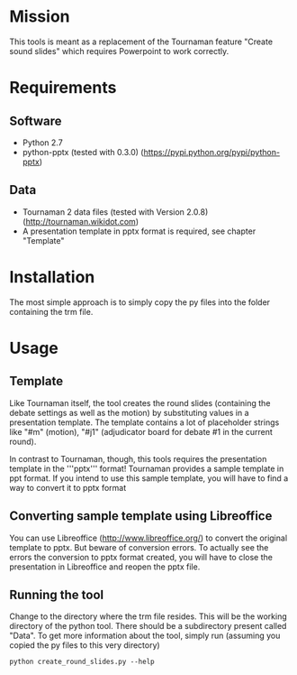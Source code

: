 Mission
=======

This tools is meant as a replacement of the Tournaman feature "Create sound slides" which requires Powerpoint to work correctly. 

Requirements
============

Software
--------

* Python 2.7
* python-pptx (tested with 0.3.0) (https://pypi.python.org/pypi/python-pptx)

Data
----

* Tournaman 2 data files (tested with Version 2.0.8) (http://tournaman.wikidot.com)
* A presentation template in pptx format is required, see chapter "Template"

Installation
============
The most simple approach is to simply copy the py files into the folder containing the trm file. 

Usage
=====

Template
--------
Like Tournaman itself, the tool creates the round slides (containing the debate settings as well as the motion) by substituting values in a presentation template. The template contains a lot of placeholder strings like "#m" (motion), "#j1" (adjudicator board for debate #1 in the current round).

In contrast to Tournaman, though, this tools requires the presentation template in the '''pptx''' format! Tournaman provides a sample template in ppt format. If you intend to use this sample template, you will have to find a way to convert it to pptx format

Converting sample template using Libreoffice
--------------------------------------------
You can use Libreoffice (http://www.libreoffice.org/) to convert the original template to pptx. But beware of conversion errors. To actually see the errors the conversion to pptx format created, you will have to close the presentation in Libreoffice and reopen the pptx file. 

Running the tool
----------------
Change to the directory where the trm file resides. This will be the working directory of the python tool. There should be a subdirectory present called "Data". To get more information about the tool, simply run (assuming you copied the py files to this very directory)

    python create_round_slides.py --help

